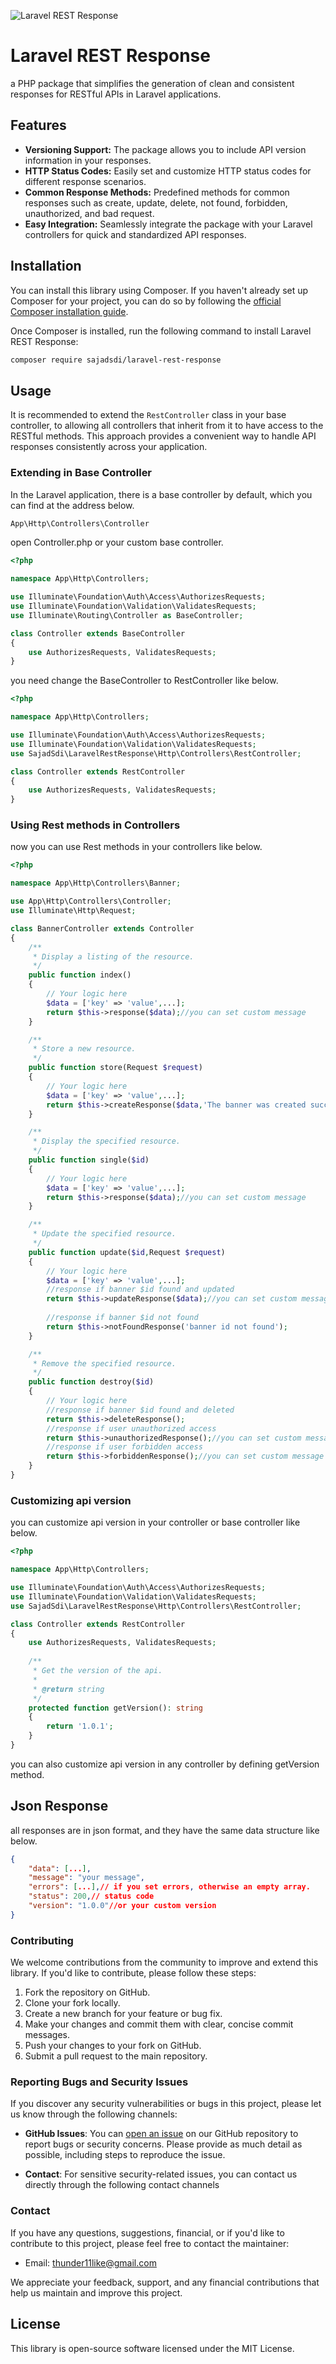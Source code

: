 ![Laravel REST Response](https://sajadsdi.github.io/images/Laravel-RESTful-Response.jpg)


# Laravel REST Response
a PHP package that simplifies the generation of clean and consistent responses for RESTful APIs in Laravel applications.

## Features
- **Versioning Support:** The package allows you to include API version information in your responses.
- **HTTP Status Codes:** Easily set and customize HTTP status codes for different response scenarios.
- **Common Response Methods:** Predefined methods for common responses such as create, update, delete, not found, forbidden, unauthorized, and bad request.
- **Easy Integration:** Seamlessly integrate the package with your Laravel controllers for quick and standardized API responses.

## Installation

You can install this library using Composer. If you haven't already set up Composer for your project, you can do so by following the [official Composer installation guide](https://getcomposer.org/doc/00-intro.md).

Once Composer is installed, run the following command to install Laravel REST Response:

```bash
composer require sajadsdi/laravel-rest-response
```

## Usage

It is recommended to extend the `RestController` class in your base controller, to allowing all controllers that inherit from it to have access to the RESTful methods. This approach provides a convenient way to handle API responses consistently across your application.

### Extending in Base Controller

In the Laravel application, there is a base controller by default, which you can find at the address below.

```bash
App\Http\Controllers\Controller
```
open Controller.php or your custom base controller.

```php
<?php

namespace App\Http\Controllers;

use Illuminate\Foundation\Auth\Access\AuthorizesRequests;
use Illuminate\Foundation\Validation\ValidatesRequests;
use Illuminate\Routing\Controller as BaseController;

class Controller extends BaseController
{
    use AuthorizesRequests, ValidatesRequests;
}
```
you need change the BaseController to RestController like below.

```php
<?php

namespace App\Http\Controllers;

use Illuminate\Foundation\Auth\Access\AuthorizesRequests;
use Illuminate\Foundation\Validation\ValidatesRequests;
use SajadSdi\LaravelRestResponse\Http\Controllers\RestController;

class Controller extends RestController
{
    use AuthorizesRequests, ValidatesRequests;
}
```
### Using Rest methods in Controllers
now you can use Rest methods in your controllers like below.
```php
<?php

namespace App\Http\Controllers\Banner;

use App\Http\Controllers\Controller;
use Illuminate\Http\Request;

class BannerController extends Controller
{
    /**
     * Display a listing of the resource.
     */
    public function index()
    {
        // Your logic here
        $data = ['key' => 'value',...];
        return $this->response($data);//you can set custom message
    }

    /**
     * Store a new resource.
     */
    public function store(Request $request)
    {
        // Your logic here
        $data = ['key' => 'value',...];
        return $this->createResponse($data,'The banner was created successfully.');
    }

    /**
     * Display the specified resource.
     */
    public function single($id)
    {
        // Your logic here
        $data = ['key' => 'value',...];
        return $this->response($data);//you can set custom message
    }

    /**
     * Update the specified resource.
     */
    public function update($id,Request $request)
    {
        // Your logic here
        $data = ['key' => 'value',...];
        //response if banner $id found and updated 
        return $this->updateResponse($data);//you can set custom message
        
        //response if banner $id not found
        return $this->notFoundResponse('banner id not found');
    }

    /**
     * Remove the specified resource.
     */
    public function destroy($id)
    {
        // Your logic here
        //response if banner $id found and deleted
        return $this->deleteResponse();
        //response if user unauthorized access
        return $this->unauthorizedResponse();//you can set custom message and errors
        //response if user forbidden access
        return $this->forbiddenResponse();//you can set custom message and errors
    }
}
```
### Customizing api version
you can customize api version in your controller or base controller like below.
```php
<?php

namespace App\Http\Controllers;

use Illuminate\Foundation\Auth\Access\AuthorizesRequests;
use Illuminate\Foundation\Validation\ValidatesRequests;
use SajadSdi\LaravelRestResponse\Http\Controllers\RestController;

class Controller extends RestController
{
    use AuthorizesRequests, ValidatesRequests;
    
    /**
     * Get the version of the api.
     *
     * @return string
     */
    protected function getVersion(): string
    {
        return '1.0.1';
    }
}
```
you can also customize api version in any controller by defining getVersion method.

## Json Response
all responses are in json format, and they have the same data structure like below.
```json
{
    "data": [...],
    "message": "your message",
    "errors": [...],// if you set errors, otherwise an empty array.
    "status": 200,// status code
    "version": "1.0.0"//or your custom version
}
```


### Contributing

We welcome contributions from the community to improve and extend this library. If you'd like to contribute, please follow these steps:

1. Fork the repository on GitHub.
2. Clone your fork locally.
3. Create a new branch for your feature or bug fix.
4. Make your changes and commit them with clear, concise commit messages.
5. Push your changes to your fork on GitHub.
6. Submit a pull request to the main repository.

### Reporting Bugs and Security Issues

If you discover any security vulnerabilities or bugs in this project, please let us know through the following channels:

- **GitHub Issues**: You can [open an issue](https://github.com/sajadsdi/laravel-rest-response/issues) on our GitHub repository to report bugs or security concerns. Please provide as much detail as possible, including steps to reproduce the issue.

- **Contact**: For sensitive security-related issues, you can contact us directly through the following contact channels

### Contact

If you have any questions, suggestions, financial, or if you'd like to contribute to this project, please feel free to contact the maintainer:

- Email: thunder11like@gmail.com

We appreciate your feedback, support, and any financial contributions that help us maintain and improve this project.

## License

This library is open-source software licensed under the MIT License.

